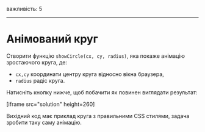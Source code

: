 важливість: 5

---

# Анімований круг

Створити функцію `showCircle(cx, cy, radius)`, яка покаже анімацію зростаючого круга, де:

- `cx,cy` координати центру круга відносно вікна браузера,
- `radius` радіс круга.

Натисніть кнопку нижче, щоб побачити як повинен виглядати результат:

[iframe src="solution" height=260]

Вихідний код має приклад круга з правильними CSS стилями, задача зробити таку саму анімацію.
